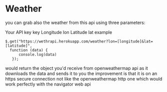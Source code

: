 # Weather
you can grab also the weather from this api using three parameters:

Your API key key
Longitude lon
Latitude lat
example
```
$.get("https://wethrapi.herokuapp.com/weather?lon=[longitude]&lat=[latitude]", 
  function (data) {
      console.log(data)
   });
```
would return the object you'd receive from openweathermap api as it downloads the data and sends it to you the improvement is that it is on an https secure connection not like the openweathermap http one which would work perfectly with the navigator web api
